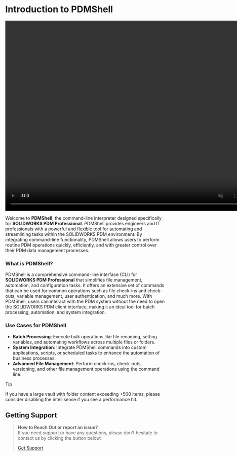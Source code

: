 # Introduction to PDMShell
<div align="center"  >  
<video src="../images/demo.mp4" 
width="800"  height="600"
auto-play="true"  muted="muted" controls>
</video>
</div>

Welcome to **PDMShell**, the command-line interpreter designed specifically for **SOLIDWORKS PDM Professional**. PDMShell provides engineers and IT professionals with a powerful and flexible tool for automating and streamlining tasks within the SOLIDWORKS PDM environment. By integrating command-line functionality, PDMShell allows users to perform routine PDM operations quickly, efficiently, and with greater control over their PDM data management processes.

### What is PDMShell?

PDMShell is a comprehensive command-line interface (CLI) for **SOLIDWORKS PDM Professional** that simplifies file management, automation, and configuration tasks. It offers an extensive set of commands that can be used for common operations such as file check-ins and check-outs, variable management, user authentication, and much more. With PDMShell, users can interact with the PDM system without the need to open the SOLIDWORKS PDM client interface, making it an ideal tool for batch processing, automation, and system integration.


### Use Cases for PDMShell

- **Batch Processing**: Execute bulk operations like file renaming, setting variables, and automating workflows across multiple files or folders.
- **System Integration**: Integrate PDMShell commands into custom applications, scripts, or scheduled tasks to enhance the automation of business processes.
- **Advanced File Management**: Perform check-ins, check-outs, versioning, and other file management operations using the command line.

> [!TIP]
> If you have a large vault with folder content exceeding +500 items, please consider disabling the intellisense if you see a performance hit.

## Getting Support 

> **How to Reach Out or report an issue?**  
> If you need support or have any questions, please don't hesitate to contact us by clicking the button below:
> 
> [Get Support](mailto:support@bluebytesystemsinc.zohodesk.com)
